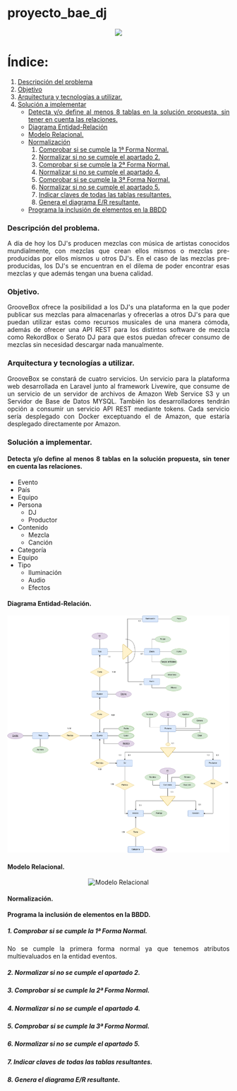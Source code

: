 <div align="justify">
   
# proyecto_bae_dj

<div align="center">
<img src="https://img.kytary.com/eshop_es/velky_v2/na/637069143475800000/8a1f6ebd/64694457/roland-groovebox-mc-707.jpg" width="500px"/>
</div>

   
# Índice:
1. [Descripción del problema](#problema)
2. [Objetivo](#objetivo)
3. [Arquitectura y tecnologías a utilizar.](#arquitectura)
4. [Solución a implementar](#solucion)
   - [Detecta y/o define al menos 8 tablas en la solución propuesta, sin tener en cuenta las relaciones.](#detecta)
   - [Diagrama Entidad-Relación](#entidad)
   - [Modelo Relacional.](#modelo)
   - [Normalización](#normalizacion)
      1. [Comprobar si se cumple la 1ª Forma Normal.](#1)
      2. [Normalizar si no se cumple el apartado 2.](#2)
      3. [Comprobar si se cumple la 2ª Forma Normal.](#3)
      4. [Normalizar si no se cumple el apartado 4.](#4)
      5. [Comprobar si se cumple la 3ª Forma Normal.](#5)
      6. [Normalizar si no se cumple el apartado 5.](#6)
      7. [Indicar claves de todas las tablas resultantes.](#7)
      8. [Genera el diagrama E/R resultante.](#8)
   - [Programa la inclusión de elementos en la BBDD](#programa)
### Descripción del problema. <a name='problema'>

   A día de hoy los DJ's producen mezclas con música de artistas conocidos mundialmente, con mezclas que crean ellos mismos o mezclas pre-producidas por ellos mismos u otros DJ's. En el caso de las mezclas pre-producidas, los DJ's se encuentran en el dilema de poder encontrar esas mezclas y que además tengan una buena calidad.

  ### Objetivo. <a name='objetivo'>

  GrooveBox ofrece la posibilidad a los DJ's una plataforma en la que poder publicar sus mezclas para almacenarlas y ofrecerlas a otros DJ's para que puedan utilizar estas como recursos musicales de una manera cómoda, además de ofrecer una API REST para los distintos software de mezcla como RekordBox o Serato DJ para que estos puedan ofrecer consumo de mezclas sin necesidad descargar nada manualmente.

  
  ### Arquitectura y tecnologías a utilizar. <a name='arquitectura'>
  
  GrooveBox se constará de cuatro servicios. Un servicio para la plataforma web desarrollada en Laravel junto al framework Livewire, que consume de un servicio de un servidor de archivos de Amazon Web Service S3 y un Servidor de Base de Datos MYSQL. También los desarrolladores tendrán opción a consumir un servicio API REST mediante tokens. Cada servicio sería desplegado con Docker exceptuando el de Amazon, que estaría desplegado directamente por Amazon.

### Solución a implementar. <a name='solucion'>

#### Detecta y/o define al menos 8 tablas en la solución propuesta, sin tener en cuenta las relaciones. <a name='detecta'>
- Evento
- País
- Equipo
- Persona
   - DJ
   - Productor
- Contenido
   - Mezcla
   - Canción
- Categoría
- Equipo
- Tipo 
   - Iluminación
   - Audio
   - Efectos
#### Diagrama Entidad-Relación. <a name='entidad'>
   
<div align='center'>
   
![Diagrama Entidad Relación](<https://github.com/samugd17/proyecto_bae/blob/main/img/modelo_entidad_relaci%C3%B3n-P%C3%A1gina-3.drawio.png>)

</div>
   
#### Modelo Relacional. <a name='modelo'>
   
<div align='center'>
   
![Modelo Relacional](<https://github.com/samugd17/proyecto_bae/blob/main/img/modelo_entidad_relaci%C3%B3n-MR.drawio.png>)
   
</div>
   
#### Normalización. <a name='normalizacion'>
   
  
#### Programa la inclusión de elementos en la BBDD. <a name='programa'>
##### 1. Comprobar si se cumple la 1ª Forma Normal. <a name='1'>
No se cumple la primera forma normal ya que tenemos atributos multievaluados en la entidad eventos.
   
##### 2. Normalizar si no se cumple el apartado 2. <a name='2'>
   
##### 3. Comprobar si se cumple la 2ª Forma Normal. <a name='3'>
   
##### 4. Normalizar si no se cumple el apartado 4. <a name='4'>
   
##### 5. Comprobar si se cumple la 3ª Forma Normal. <a name='5'>
   
##### 6. Normalizar si no se cumple el apartado 5. <a name='6'>
   
##### 7. Indicar claves de todas las tablas resultantes. <a name='7'>
   
##### 8. Genera el diagrama E/R resultante. <a name='8'>



</div>
